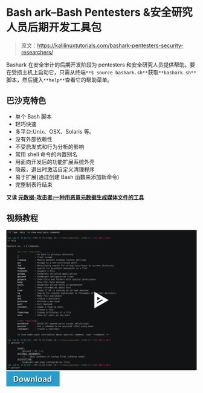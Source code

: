 # Bash ark–Bash Pentesters &安全研究人员后期开发工具包

> 原文：<https://kalilinuxtutorials.com/bashark-pentesters-security-researchers/>

Bashark 在安全审计的后期开发阶段为 pentesters 和安全研究人员提供帮助。要在受损主机上启动它，只需从终端`**$ source bashark.sh**`获取`**bashark.sh**`脚本，然后键入`**help**`查看它的帮助菜单。

## **巴沙克特色**

*   单个 Bash 脚本
*   轻巧快速
*   多平台:Unix、OSX、Solaris 等。
*   没有外部依赖性
*   不受启发式和行为分析的影响
*   常用 shell 命令的内置别名
*   用面向开发后的功能扩展系统外壳
*   隐蔽，退出时激活自定义清理程序
*   易于扩展(通过创建 Bash 函数来添加新命令)
*   完整制表符结束

**又读 [元数据-攻击者:一种用恶意元数据生成媒体文件的工具](https://kalilinuxtutorials.com/metadata-attacker/)**

## **视频教程**

[![](img/eafa82885f215eb81376dd73d12ea1a1.png) ](https://asciinema.org/a/YJEbXtuz3lBb16pIsfj7mdnEE) [ ![](img/d861a9096555aeb1980fc054015933d7.png)](https://github.com/TheSecondSun/Bashark)